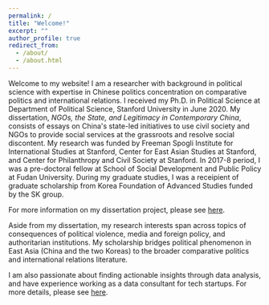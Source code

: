 ```yaml
---
permalink: /
title: "Welcome!"
excerpt: ""
author_profile: true
redirect_from:
  - /about/
  - /about.html
---
```


Welcome to my website! I am a researcher with background in political science with expertise in Chinese politics concentration on comparative politics and international relations. I received my Ph.D. in Political Science at Department of Political Science, Stanford University in June 2020. My dissertation, *NGOs, the State, and Legitimacy in Contemporary China*, consists of essays on China's state-led initiatives to use civil society and NGOs to provide social services at the grassroots and resolve social discontent. My research was funded by Freeman Spogli Institute for International Studies at Stanford, Center for East Asian Studies at Stanford, and Center for Philanthropy and Civil Society at Stanford. In 2017-8 period, I was a pre-doctoral fellow at School of Social Development and Public Policy at Fudan University. During my graduate studies, I was a receipient of graduate scholarship from Korea Foundation of Advanced Studies funded by the SK group.

For more information on my dissertation project, please see [here](/dissertation/).

Aside from my dissertation, my research interests span across topics of consequences of political violence, media and foreign policy, and authoritarian institutions. My scholarship bridges political phenomenon in East Asia (China and the two Koreas) to the broader comparative politics and international relations literature.

I am also passionate about finding actionable insights through data analysis, and have experience working as a data consultant for tech startups. For more details, please see [here](/data_analytics/).
